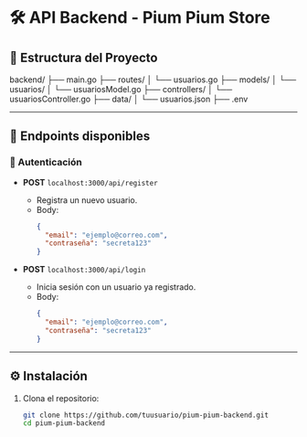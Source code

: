# 🛠️ API Backend - Pium Pium Store

## 📁 Estructura del Proyecto

backend/
├── main.go
├── routes/
│ └── usuarios.go
├── models/
│ └── usuarios/
│ └── usuariosModel.go
├── controllers/
│ └── usuariosController.go
├── data/
│ └── usuarios.json
├── .env

---

## 🚀 Endpoints disponibles

### 🔐 Autenticación

- **POST** `localhost:3000/api/register`

  - Registra un nuevo usuario.
  - Body:
    ```json
    {
      "email": "ejemplo@correo.com",
      "contraseña": "secreta123"
    }
    ```

- **POST** `localhost:3000/api/login`
  - Inicia sesión con un usuario ya registrado.
  - Body:
    ```json
    {
      "email": "ejemplo@correo.com",
      "contraseña": "secreta123"
    }
    ```

---

## ⚙️ Instalación

1. Clona el repositorio:
   ```bash
   git clone https://github.com/tuusuario/pium-pium-backend.git
   cd pium-pium-backend
   ```
